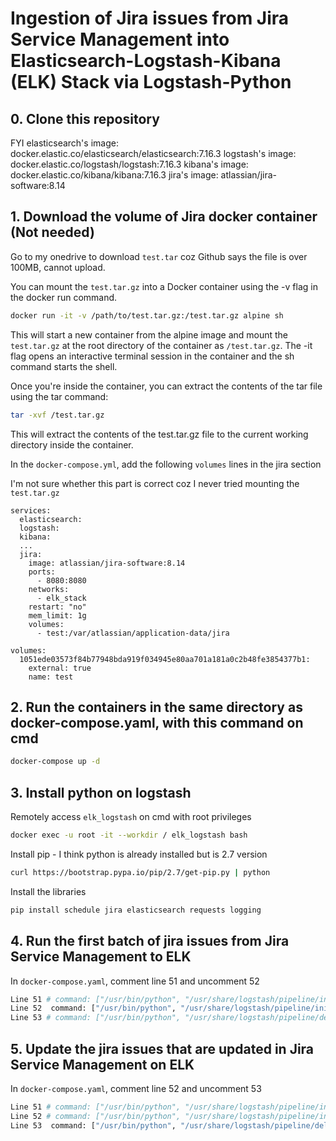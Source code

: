 # Ingestion of Jira issues from Jira Service Management into Elasticsearch-Logstash-Kibana (ELK) Stack via Logstash-Python

## 0. Clone this repository
FYI
elasticsearch's image: docker.elastic.co/elasticsearch/elasticsearch:7.16.3
logstash's image: docker.elastic.co/logstash/logstash:7.16.3
kibana's image: docker.elastic.co/kibana/kibana:7.16.3
jira's image: atlassian/jira-software:8.14

## 1. Download the volume of Jira docker container (Not needed)

Go to my onedrive to download `test.tar` coz Github says the file is over 100MB, cannot upload.

You can mount the `test.tar.gz` into a Docker container using the -v flag in the docker run command. 

```bash
docker run -it -v /path/to/test.tar.gz:/test.tar.gz alpine sh
```

This will start a new container from the alpine image and mount the `test.tar.gz` at the root directory of the container as `/test.tar.gz`. The -it flag opens an interactive terminal session in the container and the sh command starts the shell.

Once you're inside the container, you can extract the contents of the tar file using the tar command:

```bash
tar -xvf /test.tar.gz
```

This will extract the contents of the test.tar.gz file to the current working directory inside the container.

In the `docker-compose.yml`, add the following `volumes` lines in the jira section

I'm not sure whether this part is correct coz I never tried mounting the `test.tar.gz`

```
services:
  elasticsearch:
  logstash:
  kibana:
  ...
  jira:
    image: atlassian/jira-software:8.14
    ports:
      - 8080:8080
    networks:
      - elk_stack
    restart: "no"
    mem_limit: 1g
    volumes:
      - test:/var/atlassian/application-data/jira

volumes:
  1051ede03573f84b77948bda919f034945e80aa701a181a0c2b48fe3854377b1:
    external: true
    name: test
```

## 2. Run the containers in the same directory as docker-compose.yaml, with this command on cmd
```bash
docker-compose up -d
```

## 3. Install python on logstash
Remotely access `elk_logstash` on cmd with root privileges
```bash
docker exec -u root -it --workdir / elk_logstash bash
```

Install pip - I think python is already installed but is 2.7 version
```bash
curl https://bootstrap.pypa.io/pip/2.7/get-pip.py | python
```

Install the libraries
```bash
pip install schedule jira elasticsearch requests logging
```

## 4. Run the first batch of jira issues from Jira Service Management to ELK
In `docker-compose.yaml`, comment line 51 and uncomment 52
```bash
Line 51 # command: ["/usr/bin/python", "/usr/share/logstash/pipeline/installation.py"]
Line 52  command: ["/usr/bin/python", "/usr/share/logstash/pipeline/initial_commit.py"]
Line 53 # command: ["/usr/bin/python", "/usr/share/logstash/pipeline/delete_update.py"]
```

## 5. Update the jira issues that are updated in Jira Service Management on ELK
In `docker-compose.yaml`, comment line 52 and uncomment 53
```bash
Line 51 # command: ["/usr/bin/python", "/usr/share/logstash/pipeline/installation.py"]
Line 52 # command: ["/usr/bin/python", "/usr/share/logstash/pipeline/initial_commit.py"]
Line 53  command: ["/usr/bin/python", "/usr/share/logstash/pipeline/delete_update.py"]
```
